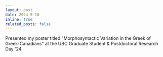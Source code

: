 ```yaml
---
layout: post
date: 2024-5-10 
inline: true
related_posts: false
---
```


Presented my poster titled "Morphosyntactic Variation in the Greek of Greek-Canadians" at the UBC Graduate Student & Postdoctoral Research Day '24
